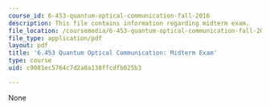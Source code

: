 ```yaml
---
course_id: 6-453-quantum-optical-communication-fall-2016
description: This file contains information regarding midterm exam.
file_location: /coursemedia/6-453-quantum-optical-communication-fall-2016/c9081ec5764c7d2a8a138ffcdfb025b3_MIT6_453F16_Midterm.pdf
file_type: application/pdf
layout: pdf
title: '6.453 Quantum Optical Communication: Midterm Exam'
type: course
uid: c9081ec5764c7d2a8a138ffcdfb025b3

---
```

None